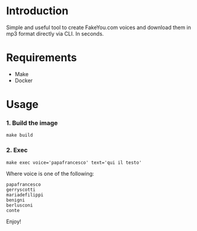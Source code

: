 # Introduction
Simple and useful tool to create FakeYou.com voices and download them in mp3 format directly via CLI. In seconds.

# Requirements
- Make
- Docker

# Usage
### 1. Build the image
```
make build
```

### 2. Exec
```
make exec voice='papafrancesco' text='qui il testo'
```

Where voice is one of the following:
```
papafrancesco
gerryscotti
mariadefilippi
benigni
berlusconi
conte
```

Enjoy!
